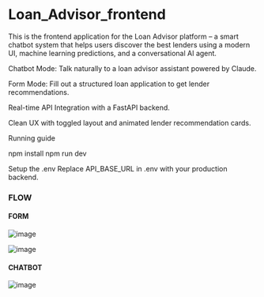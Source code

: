# Loan_Advisor_frontend

This is the frontend application for the Loan Advisor platform – a smart chatbot system that helps users discover the best lenders using a modern UI, machine learning predictions, and a conversational AI agent.

Chatbot Mode: Talk naturally to a loan advisor assistant powered by Claude.

Form Mode: Fill out a structured loan application to get lender recommendations.

Real-time API Integration with a FastAPI backend.

Clean UX with toggled layout and animated lender recommendation cards.


Running guide

npm install
npm run dev

Setup the .env 
Replace API_BASE_URL in .env with your production backend.


### FLOW

#### FORM

![image](https://github.com/user-attachments/assets/fc79196b-c1f7-4b78-8415-917bf4225777)

![image](https://github.com/user-attachments/assets/fac81e30-9837-4bdd-b696-d897c4268e54)

#### CHATBOT

![image](https://github.com/user-attachments/assets/5520260b-96df-48db-b6be-8ebd9895f870)

